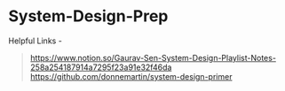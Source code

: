 # System-Design-Prep

Helpful Links - 
> https://www.notion.so/Gaurav-Sen-System-Design-Playlist-Notes-258a254187914a7295f23a91e32f46da
> https://github.com/donnemartin/system-design-primer
